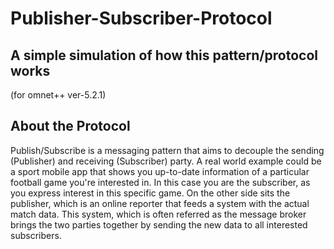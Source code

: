 # Publisher-Subscriber-Protocol

## A simple simulation of how this pattern/protocol works
(for omnet++ ver-5.2.1)

## About the Protocol
Publish/Subscribe is a messaging pattern that aims to decouple the sending (Publisher) and receiving (Subscriber) party. A real world example could be a sport mobile app that shows you up-to-date information of a particular football game you're interested in. In this case you are the subscriber, as you express interest in this specific game. On the other side sits the publisher, which is an online reporter that feeds a system with the actual match data. This system, which is often referred as the message broker brings the two parties together by sending the new data to all interested subscribers.



